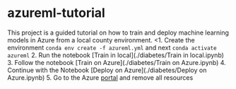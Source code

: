 # azureml-tutorial

This project is a guided tutorial on how to train and deploy machine learning models in Azure from a local county environment.
<1. Create the environment `conda env create -f azureml.yml` and next `conda activate azureml`
2. Run the notebook [Train in local](./diabetes/Train in local.ipynb)
3. Follow the notebook [Train on Azure](./diabetes/Train on Azure.ipynb)
4. Continue with the Notebook [Deploy on Azure](./diabetes/Deploy on Azure.ipynb)
5. Go to the Azure [portal](https://portal.azure.com/) and remove all resources 